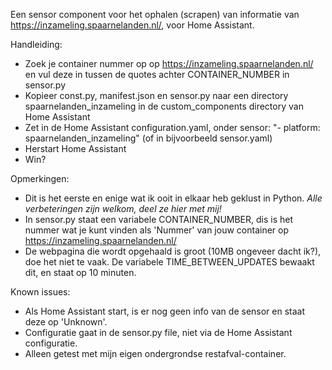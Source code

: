 Een sensor component voor het ophalen (scrapen) van informatie van https://inzameling.spaarnelanden.nl/, voor Home Assistant.

Handleiding:
- Zoek je container nummer op op https://inzameling.spaarnelanden.nl/ en vul deze in tussen de quotes achter CONTAINER_NUMBER in sensor.py
- Kopieer const.py, manifest.json en sensor.py naar een directory spaarnelanden_inzameling in de custom_components directory van Home Assistant
- Zet in de Home Assistant configuration.yaml, onder sensor: "- platform: spaarnelanden_inzameling" (of in bijvoorbeeld sensor.yaml)
- Herstart Home Assistant
- Win?

Opmerkingen:
- Dit is het eerste en enige wat ik ooit in elkaar heb geklust in Python. *Alle verbeteringen zijn welkom, deel ze hier met mij!*
- In sensor.py staat een variabele CONTAINER_NUMBER, dis is het nummer wat je kunt vinden als 'Nummer' van jouw container op https://inzameling.spaarnelanden.nl/
- De webpagina die wordt opgehaald is groot (10MB ongeveer dacht ik?), doe het niet te vaak. De variabele TIME_BETWEEN_UPDATES bewaakt dit, en staat op 10 minuten.

Known issues:
- Als Home Assistant start, is er nog geen info van de sensor en staat deze op 'Unknown'. 
- Configuratie gaat in de sensor.py file, niet via de Home Assistant configuratie.
- Alleen getest met mijn eigen ondergrondse restafval-container.
